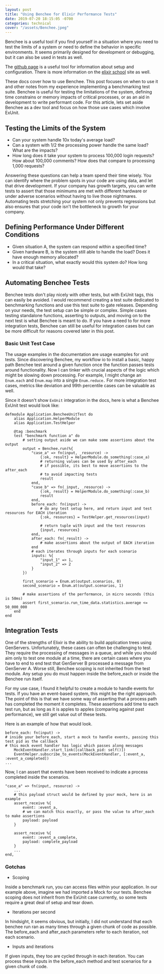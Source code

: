 ```yaml
---
layout: post
title: "Using Benchee for Elixir Performance Tests"
date: 2019-07-20 18:15:05 -0700
categories: technical
cover: "/assets/Benchee.jpeg"
---
```

Benchee is a useful tool if you find yourself in a situation where you need to test the limits of a system or need to define the behavior in specific environments. It seems primarily designed for development or debugging, but it can also be used in tests as well.

The [github page](https://github.com/bencheeorg/benchee) is a useful tool for information about setup and configuration. There is more information on the [elixir school](https://elixirschool.com/en/lessons/libraries/benchee/) site as well.

These docs cover how to use Benchee. This post focuses on when to use it and other notes from my experience implementing a benchmarking test suite.  Benchee is useful for testing the limitations of the system, defining time constrains or memory impacts of critical processes, or as an aid in development to write performant code.  For this article, lets set aside Benchee as a dev tool and focus on how those use cases which involve ExUnit.

## Testing the Limits of the System
* Can your system handle 10x today's average load?
* Can a system with 1/2 the processing power handle the same load?  What are the impacts?
* How long does it take your system to process 100,000 login requests?  How about 100,000 comments?  How does that compare to processing 1,000 requests?

Answering these questions can help a team spend their time wisely.  You can identify where the problem spots in your code are using data, and let that drive development.  If your company has growth targets, you can write tests to assert that those minimums are met with different hardware or under adverse scenarios without having to live those nightmares.  Automating tests stretching your system not only prevents regressions but also ensures that your code isn't the bottleneck to growth for your company.

## Defining Performance Under Different Conditions

* Given situation A, the system can respond within a specified time?
* Given hardware B, is the system still able to handle the load?  Does it have enough memory allocated?
* In a critical situation, what exactly would this system do?  How long would that take?

## Automating Benchee Tests

Benchee tests don't play nicely with other tests, but with ExUnit tags, this can easily be avoided.  I would recommend creating a test suite dedicated to benchmarking functions and use this test suite to gate releases.  Depending on your needs, the test setup can be simple or complex. Simple cases testing standalone functions, asserting to outputs, and moving on to the next test is what Benchee is meant to do.  If you have a need to for more integration tests, Benchee can still be useful for integration cases but can be more difficult for reasons covered later in this post.

### Basic Unit Test Case

The usage examples in the documentation are usage examples for unit tests.  Since discovering Benchee, my workflow io to install a basic, happy path Benchee test around a given function once the function passes tests around functionality.  Now I can tinker with crucial aspects of the logic which might be slowing down processing.  For example, I might change an `Enum.each` and `Enum.map` into a single `Enum.reduce.`  For more integration test cases, metrics like deviation and 99th percentile cases can be valuable as well.

Since it doesn't show `ExUnit` integration in the docs, here is what a Benchee ExUnit test would look like:

```
defmodule Application.BencheeUnitTest do
    alias Application.HelperModule
    alias Application.TestHelper

    @tag :benchmark
    test "benchmark function a" do
        # setting output aside we can make some assertions about the output
        output = Benchee.run(%{
            "case_a" => fn(input, _resource) ->
                {:ok, result} = HelperModule.do_something(:case_a)
                # returning values can be used by after_each
                # if possible, its best to move assertions to the after_each
                # to avoid impacting tests
                result
            end,
            "case_b" => fn(_input, _resource) ->
                {:ok, result} = HelperModule.do_something(:case_b)
                result
            end,
            before_each: fn(input) ->
                # do any test setup here, and return input and test resources for EACH iteration
                {:ok, resources} = TestHelper.get_resources(input)

                # return tuple with input and the test resources
                {input, resources}
            end,
            after_each: fn(_result) ->
                # make assertions about the output of EACH iteration
            end
            # each iterates through inputs for each scenario
            inputs: %{
                "input_1" => 1,
                "input_2" => 2
            }
        })

        first_scenario = Enum.at(output.scenarios, 0)
        second_scenario = Enum.at(output.scenarios, 1)

        # make assertions of the performance, in micro seconds (this is 50ms)
        assert first_scenario.run_time_data.statistics.average <= 50_000_000
    end
end
```


## Integration Tests

One of the strengths of Elixir is the ability to build application trees using GenServers.  Unfortunately, these cases can often be challenging to test.  They require the processing of messages in a queue, and while you should aim only to test one module at a time, there are certain cases where you have to end to end test that GenServer B processed a message from GenServer A.  Worse still, Benchee scoping is not inherited from the test module.  Any setup you do must happen inside the before_each or inside the Benchee run itself.

For my use case, I found it helpful to create a module to handle events for tests.  If you have an event-based system, this might be the right approach.  The point of this is that we have some way of asserting that a process path has completed the moment it completes.  These assertions add time to each test run, but as long as it is apples to apples (comparing against past performance), we still get value out of these tests.

Here is an example of how that would look.

```
before_each: fn(input) ->
# inside your before_each, start a mock to handle events, passing this test pid as the callback
# this mock event handler has logic which passes along messages
    MockEventHandler.start_link([callback_pid: self()])
    EventHelper.subscribe_to_events(MockEventHandler, [:event_a, :event_a_completed])
...
```

Now, I can assert that events have been received to indicate a process completed inside the scenarios.

```
"case_a" => fn(input, resource) ->
    ...
    # this payload struct would be defined by your mock, here is an example
    assert_receive %{
        event: :event_a,
        # we can match this exactly, or pass the value to after_each to make assertions
        payload: payload
    }

    assert_receive %{
        event: :event_a_complete,
        payload: complete_payload
    }
    ...
end,
```

### Gotchas

* Scoping

Inside a benchmark run, you can access files within your application.  In our example above, imagine we had imported a Mock for our tests.  Benchee scoping does not inherit from the ExUnit case currently, so some tests require a great deal of setup and tear down.

* Iterations per second

In hindsight, it seems obvious, but initially, I did not understand that each benchee run ran as many times through a given chunk of code as possible. The before_each and after_each parameters refer to each iteration, not each scenario.

* Inputs and iterations

If given inputs, they too are cycled through in each iteration.  You can process these inputs in the before_each method and test scenarios for a given chunk of code.

